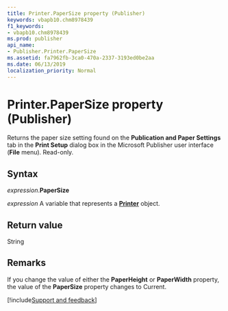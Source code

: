 ```yaml
---
title: Printer.PaperSize property (Publisher)
keywords: vbapb10.chm8978439
f1_keywords:
- vbapb10.chm8978439
ms.prod: publisher
api_name:
- Publisher.Printer.PaperSize
ms.assetid: fa7962fb-3ca0-470a-2337-3193ed0be2aa
ms.date: 06/13/2019
localization_priority: Normal
---
```



# Printer.PaperSize property (Publisher)

Returns the paper size setting found on the **Publication and Paper Settings** tab in the **Print Setup** dialog box in the Microsoft Publisher user interface (**File** menu). Read-only.


## Syntax

_expression_.**PaperSize**

_expression_ A variable that represents a **[Printer](Publisher.Printer.md)** object.


## Return value

String


## Remarks

If you change the value of either the **PaperHeight** or **PaperWidth** property, the value of the **PaperSize** property changes to Current.


[!include[Support and feedback](~/includes/feedback-boilerplate.md)]